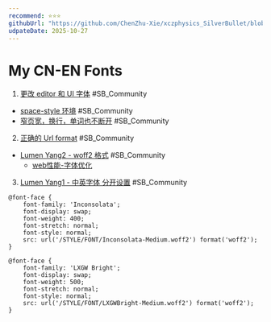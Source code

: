 ```yaml
---
recommend: ⭐⭐⭐
githubUrl: "https://github.com/ChenZhu-Xie/xczphysics_SilverBullet/blob/main/STYLE/Font.md"
udpateDate: 2025-10-27
---
```


# My CN-EN Fonts

1. [更改 editor 和 UI 字体](https://community.silverbullet.md/t/how-to-change-editor-and-ui-fonts/752) #SB_Community
  - [space-style 环境](https://community.silverbullet.md/t/how-to-change-editor-and-ui-fonts/752/12?u=chenzhu-xie) #SB_Community
  - [窄页宽，换行，单词也不断开](https://community.silverbullet.md/t/how-to-change-editor-and-ui-fonts/752/9?u=chenzhu-xie) #SB_Community

2. [正确的 Url format](https://community.silverbullet.md/t/custom-font-doesnt-work/1237?u=chenzhu-xie) #SB_Community
  - [Lumen Yang2 - woff2 格式](https://community.silverbullet.md/t/custom-font-doesnt-work/1237/2?u=chenzhu-xie) #SB_Community
    - [web性能-字体优化](https://juejin.cn/post/6948611659720032263)

3. [Lumen Yang1 - 中英字体 分开设置](https://community.silverbullet.md/t/trying-to-get-custom-font-working/555/9?u=chenzhu-xie) #SB_Community

```space-style
@font-face {
    font-family: 'Inconsolata';
    font-display: swap;
    font-weight: 400;
    font-stretch: normal;
    font-style: normal;
    src: url('/STYLE/FONT/Inconsolata-Medium.woff2') format('woff2');
}

@font-face {
    font-family: 'LXGW Bright';
    font-display: swap;
    font-weight: 500;
    font-stretch: normal;
    font-style: normal;
    src: url('/STYLE/FONT/LXGWBright-Medium.woff2') format('woff2');
}
```
